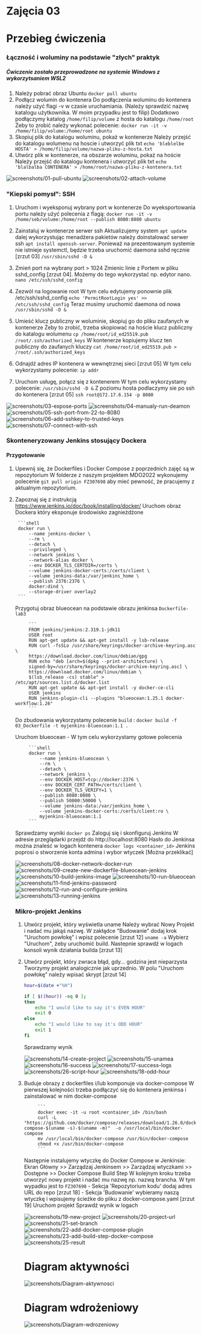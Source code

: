 # Zajęcia 03

# Przebieg ćwiczenia
### Łączność i woluminy na podstawie "złych" praktyk
##### Ćwiczenie zostało przeprowadzone na systemie Windows z wykorzytsaniem WSL2
1. Należy pobrać obraz Ubuntu   `docker pull ubuntu`
2. Podłącz wolumin do kontenera 
    Do podłączenia woluminu do kontenera należy użyć flagi -v w czasie uruchamiania. (Należy sprawdzić nazwę katalogu użytkownika. W moim przypadku jest to filip)
    Dodatkowo podłączymy katalog `/home/filip/volume` z hosta do katalogu `/home/root` 
    Żeby to zrobić należy wykonać polecenie: `docker run -it -v /home/filip/volume:/home/root ubuntu`
3. Skopiuj plik do katalogu woluminu, pokaż w kontenerze 
    Należy przejść do katalogu wolumenu na hoscie i utworzyć plik txt `echo 'bleblelbe HOSTA' > /home/filip/volume/nazwa-pliku-z-hosta.txt`
4. Utwórz plik w kontenerze, na obszarze woluminu, pokaż na hoście
   Należy przejść do katalogu kontenera i utworzyć plik txt `echo 'blalbalba CONTENERA' > /home/root/nazwa-pliku-z-kontenera.txt`

![screenshots/01-pull-ubuntu](screenshots/01-pull-ubuntu.png)
![screenshots/02-attach-volume](screenshots/02-attach-volume.png)

### "Kiepski pomysł": SSH
1. Uruchom i wyeksponuj wybrany port w kontenerze
    Do wyeksportowania portu należy użyć polecenia z flagą: `docker run -it -v /home/seb/volume:/home/root --publish 8080:8080 ubuntu`

2. Zainstaluj w kontenerze serwer ssh
    Aktualizujemy system `apt update` dalej wykorzystując menadżera pakietów należy doinstalować serwer ssh `apt install openssh-server`.
    Ponieważ na prezentowanym systemie nie istnieje systemctl, będzie trzeba uruchomić daemona sshd ręcznie [zrzut 03] `/usr/sbin/sshd -D &`
3. Zmień port na wybrany port > 1024
    Zmienic linie z Portem w pliku sshd_config [zrzut 04]. Możemy do tego wykorzystać np. edytor nano. `nano /etc/ssh/sshd_config`
4. Zezwól na logowanie root
    W tym celu edytujemy ponownie plik /etc/ssh/sshd_config `echo 'PermitRootLogin yes' >> /etc/ssh/sshd_config`
    Teraz musimy uruchomić daemona od nowa `/usr/sbin/sshd -D &`
5. Umieść klucz publiczny w woluminie, skopiuj go do pliku zaufanych w kontenerze
    Żeby to zrobić, trzeba skopiować na hoście klucz publiczny do katalogu wolumenu `cp /home/root/id_ed25519.pub /root/.ssh/authorized_keys`
    W kontenerze kopiujemy klucz ten publiczny do zaufanych kluczy `cat /home/root/id_ed25519.pub > /root/.ssh/authorized_keys`
6. Odnajdź adres IP kontenera w wewnętrznej sieci [zrzut 05]
    W tym celu wykorzystamy polecenie: `ip addr`
        
7. Uruchom usługę, połącz się z kontenerem
    W tym celu wykorzystamy polecenie: `/usr/sbin/sshd -D &`
    Z poziomu hosta podlaczymy sie po ssh do kontenera [zrzut 05] `ssh root@172.17.6.154 -p 8080`

![screenshots/03-expose-ports](screenshots/03-expose-ports.png)
![screenshots/04-manualy-run-deamon](screenshots/04-manualy-run-deamon.png)
![screenshots/05-ssh-port-from-22-to-8080](screenshots/05-ssh-port-from-22-to-8080.png)
![screenshots/06-add-sshkey-to-trusted-keys](screenshots/06-add-sshkey-to-trusted-keys.png)
![screenshots/07-connect-with-ssh](screenshots/07-connect-with-ssh.png)

### Skonteneryzowany Jenkins stosujący Dockera
#### Przygotowanie
1. Upewnij się, że Dockerfiles i Docker Compose z poprzednich zajęć są w repozytorium
    W folderze z naszym projektem MDO2022 wykonujemy polecenie `git pull origin FZ307698` aby mieć pewność, że pracujemy z aktualnym repozytorium.

2. Zapoznaj się z instrukcją https://www.jenkins.io/doc/book/installing/docker/
    Uruchom obraz Dockera który eksponuje środowisko zagnieżdżone
    
        ```shell
        docker run \
            --name jenkins-docker \
            --rm \
            --detach \
            --privileged \
            --network jenkins \
            --network-alias docker \
            --env DOCKER_TLS_CERTDIR=/certs \
            --volume jenkins-docker-certs:/certs/client \
            --volume jenkins-data:/var/jenkins_home \
            --publish 2376:2376 \
            docker:dind \
            --storage-driver overlay2
        ```
    Przygotuj obraz blueocean na podstawie obrazu jenkinsa `Dockerfile-lab3`
        
            ```
            FROM jenkins/jenkins:2.319.1-jdk11
            USER root
            RUN apt-get update && apt-get install -y lsb-release
            RUN curl -fsSLo /usr/share/keyrings/docker-archive-keyring.asc \
            https://download.docker.com/linux/debian/gpg
            RUN echo "deb [arch=$(dpkg --print-architecture) \
            signed-by=/usr/share/keyrings/docker-archive-keyring.asc] \
            https://download.docker.com/linux/debian \
            $(lsb_release -cs) stable" > /etc/apt/sources.list.d/docker.list
            RUN apt-get update && apt-get install -y docker-ce-cli
            USER jenkins
            RUN jenkins-plugin-cli --plugins "blueocean:1.25.1 docker-workflow:1.26"
            ```
            
    Do zbudowania wykorzystamy polecenie `build` : `docker build -f 03_Dockerfile -t myjenkins-blueocean:1.1 .`
        
    Uruchom blueocean - W tym celu wykorzystamy gotowe polecenia
        
            ```shell
            docker run \
                --name jenkins-blueocean \
                --rm \
                --detach \
                --network jenkins \
                --env DOCKER_HOST=tcp://docker:2376 \
                --env DOCKER_CERT_PATH=/certs/client \
                --env DOCKER_TLS_VERIFY=1 \
                --publish 8080:8080 \
                --publish 50000:50000 \
                --volume jenkins-data:/var/jenkins_home \
                --volume jenkins-docker-certs:/certs/client:ro \
                myjenkins-blueocean:1.1
            ```
    Sprawdzamy wyniki `docker ps`
    Zaloguj się i skonfiguruj Jenkins 
    W adresie przeglądarki przejdź do http://localhost:8080 
        Hasło do Jenkinsa można znaleść w logach kontenera `docker logs <container_id>`
        Jenkins poprosi o stworzenie konta admina i wybor wtyczek [Można przeklikać]
    
    ![screenshots/08-docker-network-docker-run](screenshots/08-docker-network-docker-run.png)
    ![screenshots/09-create-new-dockerfile-blueocean-jenkins](screenshots/09-create-new-dockerfile-blueocean-jenkins.png)
    ![screenshots/10-build-jenkins-image](screenshots/10-build-jenkins-image.png)
    ![screenshots/10-run-blueocean](screenshots/10-run-blueocean.png)
    ![screenshots/11-find-jenkins-password](screenshots/11-find-jenkins-password.png)
    ![screenshots/12-run-and-configure-jenkins](screenshots/12-run-and-configure-jenkins.png)
    ![screenshots/13-running-jenkins](screenshots/13-running-jenkins.png)
    
    ### Mikro-projekt Jenkins

    1. Utwórz projekt, który wyświetla uname
        Należy wybrać Nowy Projekt i nadać mu jakąś nazwę. W zakłądce "Budowanie" dodaj krok "Uruchom powłokę" i wpisz polecenie [zrzut 12] `uname -a`
        Wybierz "Uruchom", żeby uruchomić build. Nastepnie sprawdź w logach konsoli wynik działania builda [zrzut 13]
        
    2. Utwórz projekt, który zwraca błąd, gdy... godzina jest nieparzysta 
        Tworzymy projekt analogicznie jak uprzednio. W polu "Uruchom powłokę" należy wpisać skrypt [zrzut 14]

        ```bash
        hour=$(date +"%H")

        if [ $((hour)) -eq 0 ]; 
        then
            echo "I would like to say it's EVEN HOUR"
            exit 0
        else
            echo "I would like to say it's ODD HOUR"
            exit 1
        fi
        ```
        Sprawdzamy wynik
        
        ![screenshots/14-create-project](screenshots/14-create-project.png)
        ![screenshots/15-unamea](screenshots/15-unamea.png)
        ![screenshots/16-success](screenshots/16-success.png)
        ![screenshots/17-success-logs](screenshots/17-success-logs.png)
        ![screenshots/26-script-hour](screenshots/26-script-hour.png)
        ![screenshots/18-odd-hour](screenshots/18-odd-hour.png)
        
    3. Buduje obrazy z dockerfiles i/lub komponuje via docker-compose
        W pierwszej kolejności trzeba podłączyć się do kontenera jenkinsa i zainstalować w nim docker-compose
        
                ```
                docker exec -it -u root <container_id> /bin/bash
                curl -L "https://github.com/docker/compose/releases/download/1.26.0/docker-compose-$(uname -s)-$(uname -m)"  -o /usr/local/bin/docker-compose
                mv /usr/local/bin/docker-compose /usr/bin/docker-compose
                chmod +x /usr/bin/docker-compose
                ```
        Następnie instalujemy wtyczkę do Docker Compose w Jenkinsie:
        Ekran Główny >> Zarządzaj Jenkinsem >> Zarządzaj wtyczkami >> Dostępne >> Docker Compose Build Step
        W kolejnym kroku trzeba utworzyć nowy projekt i nadać mu nazwę np. nazwą brancha. W tym wypadku jest to `FZ307698`
            - Sekcja 'Repozytorium kodu' dodaj adres URL do repo [zrzut 18]
            - Sekcja 'Budowanie' wybieramy naszą wtyczkę i wpisujemy ścieżke do pliku z docker-compose.yaml [zrzut 19]
        Uruchom projekt
        Sprawdź wynik w logach
        
        ![screenshots/19-new-project](screenshots/19-new-project.png)
        ![screenshots/20-project-url](screenshots/20-project-url.png)
        ![screenshots/21-set-branch](screenshots/21-set-branch.png)
        ![screenshots/22-add-docker-compose-plugin](screenshots/22-add-docker-compose-plugin.png)
        ![screenshots/23-add-build-step-docker-compose](screenshots/23-add-build-step-docker-compose.png)
        ![screenshots/25-result](screenshots/25-result.png)

        # Diagram aktywności

        ![screenshots/Diagram-aktywnosci](screenshots/Diagram-aktywnosci.png)

        # Diagram wdrożeniowy

        ![screenshots/Diagram-wdrozeniowy](screenshots/Diagram-wdrozeniowy.png)